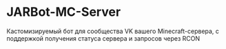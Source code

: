 # JARBot-MC-Server
Кастомизируемый бот для сообщества VK вашего Minecraft-сервера, с поддержкой получения статуса сервера и запросов через RCON
